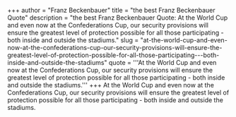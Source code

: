 +++
author = "Franz Beckenbauer"
title = "the best Franz Beckenbauer Quote"
description = "the best Franz Beckenbauer Quote: At the World Cup and even now at the Confederations Cup, our security provisions will ensure the greatest level of protection possible for all those participating - both inside and outside the stadiums."
slug = "at-the-world-cup-and-even-now-at-the-confederations-cup-our-security-provisions-will-ensure-the-greatest-level-of-protection-possible-for-all-those-participating---both-inside-and-outside-the-stadiums"
quote = '''At the World Cup and even now at the Confederations Cup, our security provisions will ensure the greatest level of protection possible for all those participating - both inside and outside the stadiums.'''
+++
At the World Cup and even now at the Confederations Cup, our security provisions will ensure the greatest level of protection possible for all those participating - both inside and outside the stadiums.
